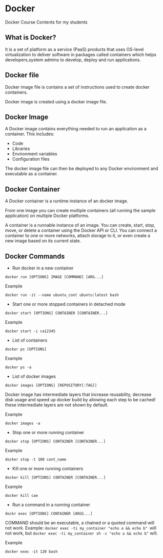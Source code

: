 # Docker

Docker Course Contents for my students

## What is Docker?

It is a set of platform as a service (PaaS) products that uses OS-level virtualization to deliver software in packages called containers which helps developers,system admins to develop, deploy and run applications.

## Docker file

Docker image file is contains a set of instructions used to create docker containers.

Docker image is created using a docker image file.

## Docker Image 

A Docker image contains everything needed to run an application as a container. This includes:

* Code
* Libraries
* Environment variables
* Configuration files

The docker image file can then be deployed to any Docker environment and executable as a container.

## Docker Container

A Docker container is a runtime instance of an docker image.

From one image you can create multiple containers (all running the sample application) on multiple Docker platforms.

A container is a runnable instance of an image. You can create, start, stop, move, or delete a container using the Docker API or CLI. 
You can connect a container to one or more networks, attach storage to it, or even create a new image based on its current state.

## Docker Commands

* Run docker in a new container
```
docker run [OPTIONS] IMAGE [COMMAND] [ARG...]
```
Example
```
docker run -it --name ubuntu_cont ubuntu:latest bash
```

* Start one or more stopped containers in detached mode
```
docker start [OPTIONS] CONTAINER [CONTAINER...]
```

Example
```
docker start -i ca12345
```

* List of containers
```
docker ps [OPTIONS]
```
Example
```
docker ps -a
```

* List of docker images
```
docker images [OPTIONS] [REPOSITORY[:TAG]]
```
Docker image has intermediate layers that increase reusability, decrease disk usage and speed up docker build by allowing each step to be cached! these intermediate layers are not shown by default.

Example
```
docker images -a
```

* Stop one or more running container
```
docker stop [OPTIONS] CONTAINER [CONTAINER...]
```
Example
```
docker stop -t 100 cont_name
```

* Kill one or more running containers
```
docker kill [OPTIONS] CONTAINER [CONTAINER...]
```
Example
```
docker kill cae
```

* Run a command in a running container
```
dockr exec [OPTIONS] CONTAINER [ARGS...]
```
COMMAND should be an executable, a chained or a quoted command will not work. 
Example:
`docker exec -ti my_container "echo a && echo b" `will not work, but
`docker exec -ti my_container sh -c "echo a && echo b"` will.

Example
```
docker exec -it 120 bash
```
